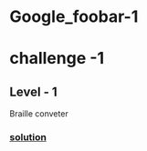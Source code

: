 # Google_foobar-1

challenge -1
====
## Level - 1
   Braille conveter
   
   ### [solution](Braille_conveter.py)
   
